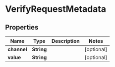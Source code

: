 

# VerifyRequestMetadata


## Properties

| Name | Type | Description | Notes |
|------------ | ------------- | ------------- | -------------|
|**channel** | **String** |  |  [optional] |
|**value** | **String** |  |  [optional] |



